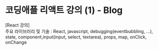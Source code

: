 # 코딩애플 리액트 강의 (1) - Blog
  
[React 강의]  
주요 라이브러리 및 기술 : React, javascript, debugging(eventbubbling, ...), state, component,input(input, select, textarea), props, map, onClick, onChange  
